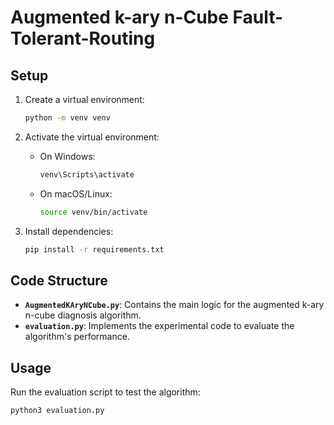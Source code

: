 # Augmented k-ary n-Cube Fault-Tolerant-Routing

## Setup

1. Create a virtual environment:

   ```sh
   python -m venv venv
   ```

2. Activate the virtual environment:

   - On Windows:

     ```sh
     venv\Scripts\activate
     ```

   - On macOS/Linux:

     ```sh
     source venv/bin/activate
     ```

3. Install dependencies:

   ```sh
   pip install -r requirements.txt
   ```

## Code Structure

- **`AugmentedKAryNCube.py`**: Contains the main logic for the augmented k-ary n-cube diagnosis algorithm.
- **`evaluation.py`**: Implements the experimental code to evaluate the algorithm's performance.

## Usage

Run the evaluation script to test the algorithm:

```sh
python3 evaluation.py
```